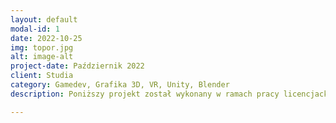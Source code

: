 ```yaml
---
layout: default
modal-id: 1
date: 2022-10-25
img: topor.jpg
alt: image-alt
project-date: Październik 2022
client: Studia
category: Gamedev, Grafika 3D, VR, Unity, Blender
description: Poniższy projekt został wykonany w ramach pracy licencjackiej. Modele znajdujące się w grze zostały wykonane w Blenderze. Całość oparta jest na silniku Unity z wykorzystaniem XR Interaction Toolkit oraz XR Plugin Management. Gra polega na niszczeniu celów pojawiających się przed graczem w celu zebrania jak największej liczby punktów. Dodatkowo gracz musi bronić się tarczą przed nadlatującymi strzałami. Istnieją 4 rodzaje celów, każdy ma inną funkcjonalność. Topór po wyrzuceniu może wrócić do ręki gracza (inpiracja młotem Thora).

---
```

